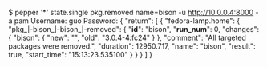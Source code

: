 $ pepper '*' state.single pkg.removed name=bison   -u http://10.0.0.4:8000 -a pam
Username: guo
Password:
{
    "return": [
        {
            "fedora-lamp.home": {
                "pkg_|-bison_|-bison_|-removed": {
                    "__id__": "bison",
                    "__run_num__": 0,
                    "changes": {
                        "bison": {
                            "new": "",
                            "old": "3.0.4-4.fc24"
                        }
                    },
                    "comment": "All targeted packages were removed.",
                    "duration": 12950.717,
                    "name": "bison",
                    "result": true,
                    "start_time": "15:13:23.535100"
                }
            }
        }
    ]
}

